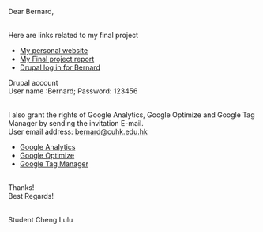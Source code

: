 Dear Bernard,<br>

<br> Here are links related to my final project
<ul>
	<li><a href="http://dev-lulu-com5961.pantheonsite.io/lulu/Lulucheng_website.html" target="_blank"> My personal website</a></li>
	<li><a href="http://dev-lulu-com5961.pantheonsite.io/lulu/items/Final%20Web%20Design%20Report%20by%20Cheng%20Lulu.pdf" target="_blank"> My Final project report</a></li> 
	<li><a href="http://dev-lulu-com5961.pantheonsite.io/" target="_blank"> Drupal log in for Bernard</a></li>
</ul>
Drupal account <br> User name :Bernard; Password: 123456

<br> I also grant the rights of  Google Analytics, Google Optimize and Google Tag Manager by sending the invitation E-mail.
<br> User email address: bernard@cuhk.edu.hk 
<ul>
	<li><a href="https://analytics.google.com/analytics/web/?authuser=1#embed/report-home/a110577457w164986340p165629239/" target="_blank"> Google Analytics</a></li>
	<li><a href="https://optimize.google.com/optimize/home/?authuser=1#/accounts/2114082301/containers/8025294/experiments/11" target="_blank">Google Optimize</a></li>
	<li><a href="https://tagmanager.google.com/?authuser=1#/container/accounts/2133510474/containers/8043170/workspaces/12" target="_blank">Google Tag Manager</a></li>
</ul>

<br> Thanks! 
<br> Best Regards!

<br> Student Cheng Lulu
